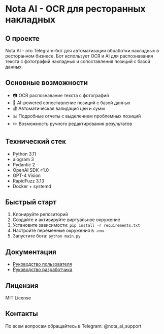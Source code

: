 # Nota AI - OCR для ресторанных накладных

## О проекте
Nota AI - это Telegram-бот для автоматизации обработки накладных в ресторанном бизнесе. Бот использует OCR и AI для распознавания текста с фотографий накладных и сопоставления позиций с базой данных.

## Основные возможности
- 📷 OCR распознавание текста с фотографий
- 🤖 AI-powered сопоставление позиций с базой данных
- 💰 Автоматическая валидация цен и сумм
- 📊 Подробные отчеты с выделением проблемных позиций
- ✏️ Возможность ручного редактирования результатов

## Технический стек
- Python 3.11
- aiogram 3
- Pydantic 2
- OpenAI SDK ≥1.0
- GPT-4 Vision
- RapidFuzz 3.13
- Docker + systemd

## Быстрый старт
1. Клонируйте репозиторий
2. Создайте и активируйте виртуальное окружение
3. Установите зависимости: `pip install -r requirements.txt`
4. Настройте переменные окружения в `.env`
5. Запустите бота: `python main.py`

## Документация
- [Руководство пользователя](USER_GUIDE.md)
- [Руководство разработчика](DEVELOPMENT.md)

## Лицензия
MIT License

## Контакты
По всем вопросам обращайтесь в Telegram: @nota_ai_support